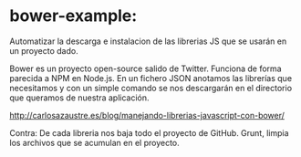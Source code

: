 # bower-example:
Automatizar la descarga e instalacion de las librerias JS que se usarán en un proyecto dado.

Bower es un proyecto open-source salido de Twitter. Funciona de forma parecida a NPM en Node.js. En un fichero JSON anotamos las librerías que necesitamos y con un simple comando se nos descargarán en el directorio que queramos de nuestra aplicación.

http://carlosazaustre.es/blog/manejando-librerias-javascript-con-bower/

Contra: De cada libreria nos baja todo el proyecto de GitHub. Grunt, limpia los archivos que se acumulan en el proyecto.
